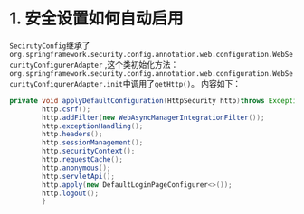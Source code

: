 # 1. 安全设置如何自动启用

`SecirutyConfig`继承了`org.springframework.security.config.annotation.web.configuration.WebSecurityConfigurerAdapter`
,这个类初始化方法：
`org.springframework.security.config.annotation.web.configuration.WebSecurityConfigurerAdapter.init`中调用了`getHttp()`。
内容如下：

```java
private void applyDefaultConfiguration(HttpSecurity http)throws Exception{
        http.csrf();
        http.addFilter(new WebAsyncManagerIntegrationFilter());
        http.exceptionHandling();
        http.headers();
        http.sessionManagement();
        http.securityContext();
        http.requestCache();
        http.anonymous();
        http.servletApi();
        http.apply(new DefaultLoginPageConfigurer<>());
        http.logout();
        }
```

